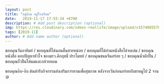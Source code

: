```yaml
---
layout: post
title: "อยู่บ้าน อยู่โรงเรียน"
date:   2019-11-17 17:55:34 +0700
description: # Add post description (optional)
img: https://res.cloudinary.com/sdees-reallife/image/upload/v1574085570/IMG_20191114_213755.jpg # Add image post (optional)
tags: [2019-11]
author: # Add name author (optional)
---
```

ขอบคุณวันอาทิตย์ / ขอบคุณที่ได้นอนตื่นสายหน่อย / ขอบคุณที่ได้อ่านหนังสือได้จบเล่ม / ขอบคุณหนังสือ ตอบปัญหาหัวใจ ของมรว.คึกฤทธิ์ ปราโมทย์ / ขอบคุณขนมจีนอร่อย ๆ / ขอบคุณน้ำผักปั่น / ขอบคุณถั่วปั่นใส่นมและกล้วยหอม

<i class="fa fa-child" style="color:plum"></i>

ขอบคุณอ๊บ-อ๊บ ต้นตำรับกิจกรรมส่งเสริมการทานเพื่อสุขภาพ หลังจากวันก่อนอร่อยกับขาหมูไป 2 จาน :p
